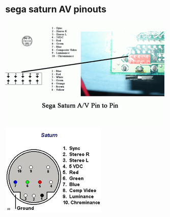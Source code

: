 # sega saturn AV pinouts

<img src="sega-saturn-av-pinouts.gif" />

<img src="sega-saturn-av-pinouts-alt.jpg" />
